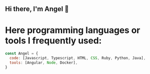 ## Hi there, I'm Angel 👋

# Here programming languages or tools I frequently used:

```javascript
const Angel = {
  code: [Javascript, Typescript, HTML, CSS, Ruby, Python, Java],
  tools: [Angular, Node, Docker],
}
```
